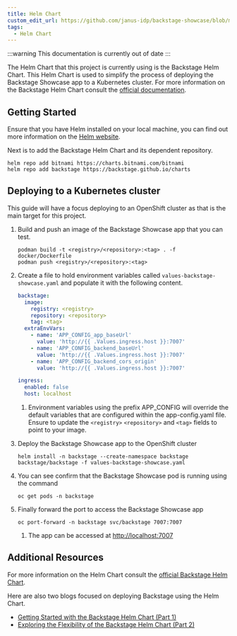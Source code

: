 ```yaml
---
title: Helm Chart
custom_edit_url: https://github.com/janus-idp/backstage-showcase/blob/main/showcase-docs/helm-chart.md
tags:
  - Helm Chart
---
```


:::warning
This documentation is currently out of date
:::

The Helm Chart that this project is currently using is the Backstage Helm Chart. This Helm Chart is used to simplify the process of deploying the Backstage Showcase app to a Kubernetes cluster. For more information on the Backstage Helm Chart consult the [official documentation](https://github.com/backstage/charts).

## Getting Started

Ensure that you have Helm installed on your local machine, you can find out more information on the [Helm website](https://helm.sh/docs/intro/install/).

Next is to add the Backstage Helm Chart and its dependent repository.

```shell
helm repo add bitnami https://charts.bitnami.com/bitnami
helm repo add backstage https://backstage.github.io/charts
```

## Deploying to a Kubernetes cluster

This guide will have a focus deploying to an OpenShift cluster as that is the main target for this project.

1. Build and push an image of the Backstage Showcase app that you can test.

   ```shell
   podman build -t <registry>/<repository>:<tag> . -f docker/Dockerfile
   podman push <registry>/<repository>:<tag>
   ```

2. Create a file to hold environment variables called `values-backstage-showcase.yaml` and populate it with the following content.

   ```yaml
   backstage:
     image:
       registry: <registry>
       repository: <repository>
       tag: <tag>
     extraEnvVars:
       - name: 'APP_CONFIG_app_baseUrl'
         value: 'http://{{ .Values.ingress.host }}:7007'
       - name: 'APP_CONFIG_backend_baseUrl'
         value: 'http://{{ .Values.ingress.host }}:7007'
       - name: 'APP_CONFIG_backend_cors_origin'
         value: 'http://{{ .Values.ingress.host }}:7007'

   ingress:
     enabled: false
     host: localhost
   ```

   1. Environment variables using the prefix APP_CONFIG will override the default variables that are configured within the app-config.yaml file. Ensure to update the `<registry>` `<repository>` and `<tag>` fields to point to your image.

3. Deploy the Backstage Showcase app to the OpenShift cluster

   ```shell
   helm install -n backstage --create-namespace backstage backstage/backstage -f values-backstage-showcase.yaml
   ```

4. You can see confirm that the Backstage Showcase pod is running using the command

   ```shell
   oc get pods -n backstage
   ```

5. Finally forward the port to access the Backstage Showcase app

   ```shell
   oc port-forward -n backstage svc/backstage 7007:7007
   ```

   1. The app can be accessed at [http://localhost:7007](http://localhost:7007)

## Additional Resources

For more information on the Helm Chart consult the [official Backstage Helm Chart](https://github.com/backstage/charts).

Here are also two blogs focused on deploying Backstage using the Helm Chart.

- [Getting Started with the Backstage Helm Chart (Part 1)](https://janus-idp.io/blog/getting-started-with-the-backstage-helm-chart-part-1)
- [Exploring the Flexibility of the Backstage Helm Chart (Part 2)](https://janus-idp.io/blog/exploring-the-flexibility-of-the-backstage-helm-chart-part-2)

